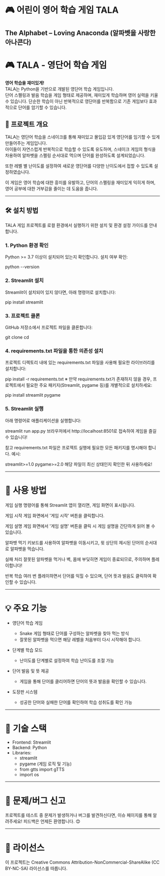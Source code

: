 # 🎮 어린이 영어 학습 게임 TALA  
## The Alphabet – Loving Anaconda (알파벳을 사랑한 아나콘다)

# 🎮 TALA - 영단어 학습 게임  

**영어 학습을 재미있게!**  
TALA는 Python을 기반으로 개발된 영단어 학습 게임입니다.  
단어 스펠링과 발음 학습을 게임 형태로 제공하며, 재미있게 학습하며 영어 실력을 키울 수 있습니다.
단순한 학습이 아닌 반복적으로 영단어를 반복함으로 기존 게임보다 효과적으로 단어를 암기할 수 있습니다.

## 📌 프로젝트 개요

TALA는 영단어 학습을 스네이크를 통해 재미있고 몰입감 있게 영단어를 임기할 수 있게 만들어주는 게임입니다.  
아이들이 자연스럽게 반복적으로 학습할 수 있도록 유도하며, 스네이크 게임의 형식을 차용하여 알파벳을 스펠링 순서대로 먹으며 단어를 완성하도록 설계되었습니다.  

또한 레벨 별 난이도를 설정하여 새로운 영단어를 다양한 난이도에서 접할 수 있도록 설정하였습니다.

이 게임은 영어 학습에 대한 흥미를 유발하고, 단어의 스펠링을 재미있게 익히게 하며, 영어 공부에 대한 거부감을 줄이는 데 도움을 줍니다.

---

## 🛠️ 설치 방법

TALA 게임 프로젝트를 로컬 환경에서 실행하기 위한 설치 및 환경 설정 가이드를 안내합니다.

### 1. Python 환경 확인
Python >= 3.7 이상이 설치되어 있는지 확인합니다.
설치 여부 확인:

python --version

### 2. Streamlit 설치
Streamlit이 설치되어 있지 않다면, 아래 명령어로 설치합니다:

pip install streamlit

### 3. 프로젝트 클론
GitHub 저장소에서 프로젝트 파일을 클론합니다:

git clone <your-repo-url>
cd <project-directory>

### 4. requirements.txt 파일을 통한 의존성 설치
프로젝트 디렉토리 내에 있는 requirements.txt 파일을 사용해 필요한 라이브러리를 설치합니다:

pip install -r requirements.txt
※ 만약 requirements.txt가 존재하지 않을 경우, 프로젝트에서 필요한 주요 패키지(Streamlit, pygame 등)를 개별적으로 설치하세요:

pip install streamlit pygame

### 5. Streamlit 실행
아래 명령어로 애플리케이션을 실행합니다:

streamlit run app.py
브라우저에서 http://localhost:8501로 접속하여 게임을 즐길 수 있습니다!

참고
requirements.txt 파일은 프로젝트 실행에 필요한 모든 패키지를 명시해야 합니다.
예시:

streamlit>=1.0
pygame>=2.0
해당 파일이 최신 상태인지 확인한 뒤 사용하세요!

---

# 🚀 사용 방법
게임 실행
명령어를 통해 Streamlit 앱이 열리면, 게임 화면이 표시됩니다.

게임 시작
게임 화면에서 '게임 시작' 버튼을 클릭합니다.

게임 설명
게임 화면에서 '게임 설명' 버튼을 클릭 시 게임 설명을 간단하게 읽어 볼 수 있습니다.

알파벳 먹기
키보드를 사용하여 알파벳을 이동시키고, 윗 상단의 제시된 단어의 순서대로 알파벳을 먹습니다.

실패 처리
잘못된 알파벳을 먹거나 벽, 몸에 부딪히면 게임이 종료되므로, 주의하며 플레이합니다!

반복 학습
여러 번 플레이하면서 단어를 익힐 수 있으며, 단어 뜻과 발음도 클릭하여 확인할 수 있습니다.

---

# 💡 주요 기능
- 영단어 학습 게임

  - Snake 게임 형태로 단어를 구성하는 알파벳을 찾아 먹는 방식
  - 잘못된 알파벳을 먹으면 해당 레벨을 처음부터 다시 시작해야 합니다.

- 단계별 학습 모드

  - 난이도를 단계별로 설정하여 학습 난이도를 조절 가능
- 단어 발음 및 뜻 제공

  - 게임을 통해 단어를 클리어하면 단어의 뜻과 발음을 확인할 수 있습니다.
 
- 도장판 시스템

  - 성공한 단어와 실패한 단어를 확인하여 학습 성취도를 확인 가능

---
 
# 🔧 기술 스택
- Frontend: Streamlit
- Backend: Python
- Libraries:
  - streamlit
  - pygame (게임 로직 및 기능)
  - from gtts import gTTS
  - import os

---

# 🛑 문제/버그 신고
프로젝트를 테스트 중 문제가 발생하거나 버그를 발견하신다면, 이슈 페이지를 통해 알려주세요!
피드백은 언제든 환영합니다. 😊

---

# 📜 라이선스
이 프로젝트는 Creative Commons Attribution-NonCommercial-ShareAlike (CC BY-NC-SA) 라이선스를 따릅니다.
